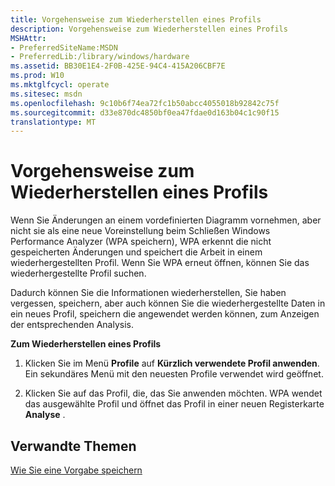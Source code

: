 ```yaml
---
title: Vorgehensweise zum Wiederherstellen eines Profils
description: Vorgehensweise zum Wiederherstellen eines Profils
MSHAttr:
- PreferredSiteName:MSDN
- PreferredLib:/library/windows/hardware
ms.assetid: BB30E1E4-2F0B-425E-94C4-415A206CBF7E
ms.prod: W10
ms.mktglfcycl: operate
ms.sitesec: msdn
ms.openlocfilehash: 9c10b6f74ea72fc1b50abcc4055018b92842c75f
ms.sourcegitcommit: d33e870dc4850bf0ea47fdae0d163b04c1c90f15
translationtype: MT
---
```

# <a name="how-to-recover-a-profile"></a>Vorgehensweise zum Wiederherstellen eines Profils


Wenn Sie Änderungen an einem vordefinierten Diagramm vornehmen, aber nicht sie als eine neue Voreinstellung beim Schließen Windows Performance Analyzer (WPA speichern), WPA erkennt die nicht gespeicherten Änderungen und speichert die Arbeit in einem wiederhergestellten Profil. Wenn Sie WPA erneut öffnen, können Sie das wiederhergestellte Profil suchen.

Dadurch können Sie die Informationen wiederherstellen, Sie haben vergessen, speichern, aber auch können Sie die wiederhergestellte Daten in ein neues Profil, speichern die angewendet werden können, zum Anzeigen der entsprechenden Analysis.

**Zum Wiederherstellen eines Profils**

1.  Klicken Sie im Menü **Profile** auf **Kürzlich verwendete Profil anwenden**. Ein sekundäres Menü mit den neuesten Profile verwendet wird geöffnet.

2.  Klicken Sie auf das Profil, die, das Sie anwenden möchten. WPA wendet das ausgewählte Profil und öffnet das Profil in einer neuen Registerkarte **Analyse** .

## <a name="related-topics"></a>Verwandte Themen


[Wie Sie eine Vorgabe speichern](how-to-save-a-preset.md)

 

 







